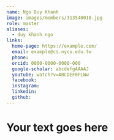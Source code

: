 ```yaml
---
name: Ngo Duy Khanh 
image: images/members/313540018.jpg 
role: master
aliases:
  - duy khanh ngo
links:
  home-page: https://example.com/
  email: example@cs.nycu.edu.tw
  phone: 
  orcid: 0000-0000-0000-000
  google-scholar: abcdefgAAAAJ
  youtube: watch?v=ABCDEF0FLWw
  facebook:
  instagram:
  linkedin:
  github:
---
```

# Your text goes here
